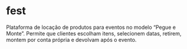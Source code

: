 # fest
Plataforma de locação de produtos para eventos no modelo “Pegue e Monte”. Permite que clientes escolham itens, selecionem datas, retirem, montem por conta própria e devolvam após o evento. 
